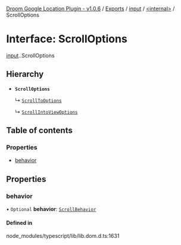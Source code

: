[Droom Google Location Plugin - v1.0.6](../README.md) / [Exports](../modules.md) / [input](../modules/input.md) / [<internal\>](../modules/input._internal_.md) / ScrollOptions

# Interface: ScrollOptions

[input](../modules/input.md).[<internal>](../modules/input._internal_.md).ScrollOptions

## Hierarchy

- **`ScrollOptions`**

  ↳ [`ScrollToOptions`](input._internal_.ScrollToOptions.md)

  ↳ [`ScrollIntoViewOptions`](input._internal_.ScrollIntoViewOptions.md)

## Table of contents

### Properties

- [behavior](input._internal_.ScrollOptions.md#behavior)

## Properties

### behavior

• `Optional` **behavior**: [`ScrollBehavior`](../modules/input._internal_.md#scrollbehavior)

#### Defined in

node_modules/typescript/lib/lib.dom.d.ts:1631
